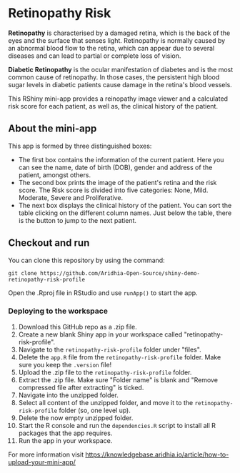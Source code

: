 # Retinopathy Risk

**Retinopathy** is characterised by a damaged retina, which is the back of the eyes and the surface that senses light. Retinopathy is normally caused by an abnormal blood flow to the retina, which can appear due to several diseases and can lead to partial or complete loss of vision. 

**Diabetic Retinopathy** is the ocular manifestation of diabetes and is the most common cause of retinopathy. In those cases, the persistent high blood sugar levels in diabetic patients cause damage in the retina's blood vessels. 

This RShiny mini-app provides a reinopathy image viewer and a calculated risk score for each patient, as well as, the clinical history of the patient.

## About the mini-app

This app is formed by three distinguished boxes:
                       
- The first box contains the information of the current patient. Here you can see the name, date of birth (DOB), gender and address of the patient, amongst others.
- The second box prints the image of the patient's retina and the risk score. The Risk score is divided into five categories: None, Mild. Moderate, Severe and Proliferative.
- The next box displays the clinical history of the patient. You can sort the table clicking on the different column names. Just below the table, there is the button to jump to the next patient.

## Checkout and run

You can clone this repository by using the command:

```
git clone https://github.com/Aridhia-Open-Source/shiny-demo-retinopathy-risk-profile
```

Open the .Rproj file in RStudio and use `runApp()` to start the app.

### Deploying to the workspace

1. Download this GitHub repo as a .zip file.
2. Create a new blank Shiny app in your workspace called "retinopathy-risk-profile".
3. Navigate to the `retinopathy-risk-profile` folder under "files".
4. Delete the `app.R` file from the `retinopathy-risk-profile` folder. Make sure you keep the `.version` file!
5. Upload the .zip file to the `retinopathy-risk-profile` folder.
6. Extract the .zip file. Make sure "Folder name" is blank and "Remove compressed file after extracting" is ticked.
7. Navigate into the unzipped folder.
8. Select all content of the unzipped folder, and move it to the `retinopathy-risk-profile` folder (so, one level up).
9. Delete the now empty unzipped folder.
10. Start the R console and run the `dependencies.R` script to install all R packages that the app requires.
11. Run the app in your workspace.

For more information visit https://knowledgebase.aridhia.io/article/how-to-upload-your-mini-app/




